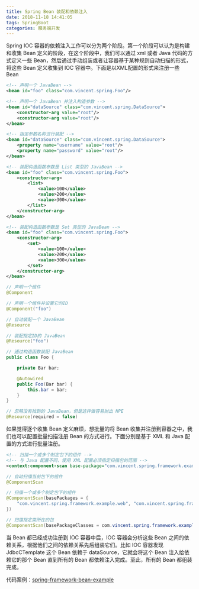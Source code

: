 ```yaml
---
title: Spring Bean 装配和依赖注入
date: 2018-11-18 14:41:05
tags: SpringBoot
categories: 服务端开发
---
```


Spring IOC 容器的依赖注入工作可以分为两个阶段。第一个阶段可以认为是构建和收集 Bean 定义的阶段，在这个阶段中，我们可以通过 xml 或者 Java 代码的方式定义一些 Bean，然后通过手动组装或者让容器基于某种规则自动扫描的形式，将这些 Bean 定义收集到 IOC 容器中。下面是以XML配置的形式来注册一些 Bean

<!-- more -->

```xml
<!-- 声明一个 JavaBean -->
<bean id="foo" class="com.vincent.spring.Foo"/>

<!-- 声明一个 JavaBean 并注入构造参数 -->
<bean id="dataSource" class="com.vincent.spring.DataSource">
    <constructor-arg value="root"/>
    <constructor-arg value="root"/>
</bean>

<!-- 指定参数名称进行装配 -->
<bean id="dataSource" class="com.vincent.spring.DataSource">
    <property name="username" value="root"/>
    <property name="password" value="root"/>
</bean>

<!-- 装配构造函数参数是 List 类型的 JavaBean -->
<bean id="foo" class="com.vincent.spring.Foo">
    <constructor-arg>
        <list>
            <value>100</value>
            <value>200</value>
            <value>300</value>
        </list>
    </constructor-arg>
</bean>

<!-- 装配构造函数参数是 Set 类型的 JavaBean -->
<bean id="foo" class="com.vincent.spring.Foo">
    <constructor-arg>
        <set>
            <value>100</value>
            <value>200</value>
            <value>300</value>
        </set>
    </constructor-arg>
</bean>
```
```java
// 声明一个组件
@Component

// 声明一个组件并设置它的ID
@Component("foo")
```
```java
// 自动装配一个 JavaBean
@Resource

// 装配指定ID的 JavaBean
@Resource("foo")

// 通过构造函数装配 JavaBean
public class Foo {

    private Bar bar;

    @Autowired
    public Foo(Bar bar) {
        this.bar = bar;
    }
}

// 忽略没有找到的 JavaBean，但是这样做容易抛出 NPE
@Resource(required = false)
```

如果觉得逐个收集 Bean 定义麻烦，想批量的将 Bean 收集并注册到容器之中，我们也可以配置批量扫描注册 Bean 的方式进行。下面分别是基于 XML 和 Java 配置的方式进行批量注册。
```xml
<!-- 扫描一个或多个制定包下的组件 -->
<!-- 与 Java 配置不同，使用 XML 配置必须指定扫描包的范围 -->
<context:component-scan base-package="com.vincent.spring.framework.example"/>
```
```java
// 自动扫描当前包下的组件
@ComponentScan

// 扫描一个或多个制定包下的组件
@ComponentScan(basePackages = {
    "com.vincent.spring.framework.example.web", "com.vincent.spring.framework.example.service"
})

// 扫描指定类所在的包
@ComponentScan(basePackageClasses = com.vincent.spring.framework.example.SpringContextConfig.class)
```
当 Bean 都已经成功注册到 IOC 容器中后，IOC 容器会分析这些 Bean 之间的依赖关系，根据他们之间的依赖关系先后组装它们。比如 IOC 容器发现 JdbcCTemplate 这个 Bean 依赖于 dataSource，它就会将这个 Bean 注入给依赖它的那个 Bean 直到所有的 Bean 都依赖注入完成。至此，所有的 Bean 都组装完成。

代码案例：[spring-framework-bean-example](https://github.com/JiangYongKang/spring-framework-examples/tree/master/spring-framework-bean-example)

